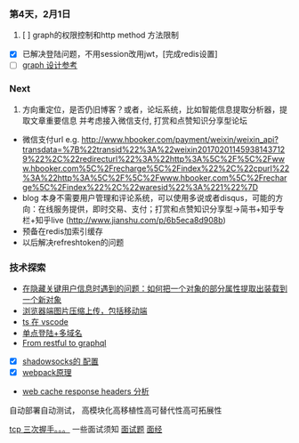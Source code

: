 ### 第4天，2月1日
1. [ ] graph的权限控制和http method 方法限制
- [x] 已解决登陆问题，不用session改用jwt，[完成redis设置]
- [ ] [graph 设计参考](http://taobaofed.org/blog/2015/11/26/graphql-basics-server-implementation/)

### Next
1. 方向重定位，是否仍旧博客？或者，论坛系统，比如智能信息提取分析器，提取文章重要信息
并考虑接入微信支付, 打赏和点赞知识分享型论坛
- 微信支付url e.g. http://www.hbooker.com/payment/weixin/weixin_api?transdata=%7B%22transid%22%3A%22weixin201702011459381437129%22%2C%22redirecturl%22%3A%22http%3A%5C%2F%5C%2Fwww.hbooker.com%5C%2Frecharge%5C%2Findex%22%2C%22cpurl%22%3A%22http%3A%5C%2F%5C%2Fwww.hbooker.com%5C%2Frecharge%5C%2Findex%22%2C%22waresid%22%3A%221%22%7D
- blog 本身不需要用户管理和评论系统，可以使用多说或者disqus，可能的方向：在线服务提供，即时交易、支付；打赏和点赞知识分享型->简书+知乎专栏+知乎live
(http://www.jianshu.com/p/6b5eca8d908b)
- 预备在redis加索引缓存
- 以后解决refreshtoken的问题

### 技术探索
- [在隐藏关键用户信息时遇到的问题：如何把一个对象的部分属性提取出装载到一个新对象](http://stackoverflow.com/questions/25553910/one-liner-to-take-some-properties-from-object-in-es-6)
- [浏览器端图片压缩上传，包括移动端](https://sebastianblade.com/browser-side-image-compress-and-upload/)
- [ts 在 vscode](https://nodelover.me/#/blog/article/info/5829adfdda2f600056e673c7)
- [单点登陆+多域名](http://www.cnblogs.com/yexiaochai/p/4422460.html)
- [From restful to graphql](https://0x2a.sh/from-rest-to-graphql-b4e95e94c26b#.e6fwhug9r)
- [x] [shadowsocks的 配置](http://www.barretlee.com/blog/2016/08/03/shadowsocks/)
- [x] [webpack原理](http://www.thkdog.com/html5/2015/05/08/webpack.html)
- [web cache response headers 分析](https://zhuanlan.zhihu.com/p/25038231)

自动部署自动测试，
高模块化高移植性高可替代性高可拓展性

[tcp 三次握手。。。](http://www.cnblogs.com/rootq/articles/1377355.html)
一些面试须知
[面试题](https://www.nowcoder.com/discuss/19305?type=2&order=0&pos=13&page=1)
[面经](https://www.nowcoder.com/discuss/19662?type=2&order=0&pos=52&page=1)